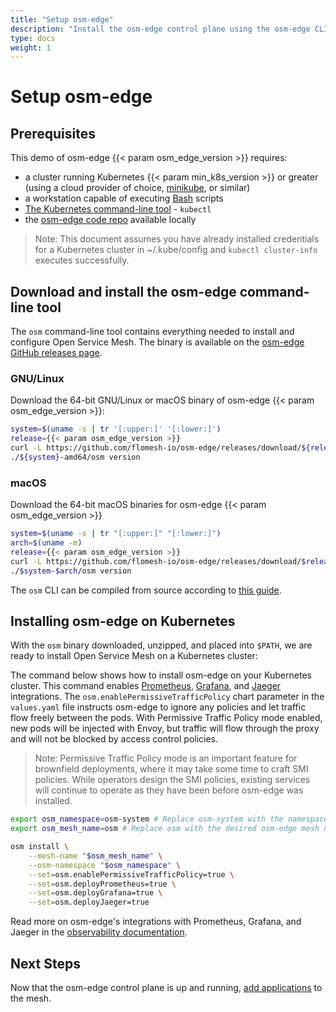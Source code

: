 ```yaml
---
title: "Setup osm-edge"
description: "Install the osm-edge control plane using the osm-edge CLI"
type: docs
weight: 1
---
```


# Setup osm-edge

## Prerequisites
This demo of osm-edge {{< param osm_edge_version >}} requires:
  - a cluster running Kubernetes {{< param min_k8s_version >}} or greater (using a cloud provider of choice, [minikube](https://minikube.sigs.k8s.io/docs/start/), or similar)
  - a workstation capable of executing [Bash](https://en.wikipedia.org/wiki/Bash_(Unix_shell)) scripts
  - [The Kubernetes command-line tool](https://kubernetes.io/docs/tasks/tools/#kubectl) - `kubectl`
  - the [osm-edge code repo](https://github.com/flomesh-io/osm-edge/) available locally

> Note: This document assumes you have already installed credentials for a Kubernetes cluster in ~/.kube/config and `kubectl cluster-info` executes successfully.



## Download and install the osm-edge command-line tool

The `osm` command-line tool contains everything needed to install and configure Open Service Mesh.
The binary is available on the [osm-edge GitHub releases page](https://github.com/flomesh-io/osm-edge/releases/).

### GNU/Linux

Download the 64-bit GNU/Linux or macOS binary of osm-edge {{< param osm_edge_version >}}:

```bash
system=$(uname -s | tr '[:upper:]' '[:lower:]')
release={{< param osm_edge_version >}}
curl -L https://github.com/flomesh-io/osm-edge/releases/download/${release}/osm-edge-${release}-${system}-amd64.tar.gz | tar -vxzf -
./${system}-amd64/osm version
```

### macOS

Download the 64-bit macOS binaries for osm-edge {{< param osm_edge_version >}}

```bash
system=$(uname -s | tr "[:upper:]" "[:lower:]")
arch=$(uname -m)
release={{< param osm_edge_version >}}
curl -L https://github.com/flomesh-io/osm-edge/releases/download/$release/osm-edge-$release-$system-$arch.tar.gz | tar -vxzf -
./$system-$arch/osm version
```

The `osm` CLI can be compiled from source according to [this guide](/docs/guides/cli).

## Installing osm-edge on Kubernetes

With the `osm` binary downloaded, unzipped, and placed into `$PATH`, we are ready to install Open Service Mesh on a Kubernetes cluster:

The command below shows how to install osm-edge on your Kubernetes cluster.
This command enables
[Prometheus](https://github.com/prometheus/prometheus),
[Grafana](https://github.com/grafana/grafana), and
[Jaeger](https://github.com/jaegertracing/jaeger) integrations.
The `osm.enablePermissiveTrafficPolicy` chart parameter in the `values.yaml` file instructs osm-edge to ignore any policies and
let traffic flow freely between the pods. With Permissive Traffic Policy mode enabled, new pods
will be injected with Envoy, but traffic will flow through the proxy and will not be blocked by access control policies.

> Note: Permissive Traffic Policy mode is an important feature for brownfield deployments, where it may take some time to craft SMI policies. While operators design the SMI policies, existing services will continue to operate as they have been before osm-edge was installed.

```bash
export osm_namespace=osm-system # Replace osm-system with the namespace where osm-edge will be installed
export osm_mesh_name=osm # Replace osm with the desired osm-edge mesh name

osm install \
    --mesh-name "$osm_mesh_name" \
    --osm-namespace "$osm_namespace" \
    --set=osm.enablePermissiveTrafficPolicy=true \
    --set=osm.deployPrometheus=true \
    --set=osm.deployGrafana=true \
    --set=osm.deployJaeger=true
```

Read more on osm-edge's integrations with Prometheus, Grafana, and Jaeger in the [observability documentation](/docs/guides/observability/).

## Next Steps

Now that the osm-edge control plane is up and running, [add applications](/docs/getting_started/install_apps/) to the mesh.
